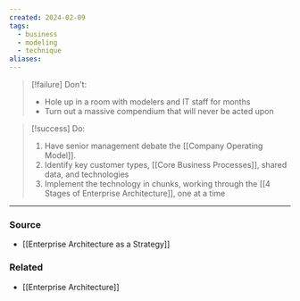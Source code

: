 ```yaml
---
created: 2024-02-09
tags:
  - business
  - modeling
  - technique
aliases:
---
```

> [!failure] Don't:
> - Hole up in a room with modelers and IT staff for months
> - Turn out a massive compendium that will never be acted upon

> [!success] Do:
> 1. Have senior management debate the [[Company Operating Model]].
> 2. Identify key customer types, [[Core Business Processes]], shared data, and technologies
> 3. Implement the technology in chunks, working through the [[4 Stages of Enterprise Architecture]], one at a time

****
### Source
- [[Enterprise Architecture as a Strategy]]

### Related
- [[Enterprise Architecture]]